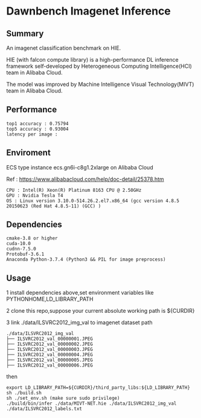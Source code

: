 # Dawnbench Imagenet Inference

## Summary
An imagenet classification benchmark on HIE.

HIE (with falcon compute library) is a high-performance DL inference framework self-developed by Heterogeneous Computing Intelligence(HCI) team in Alibaba Cloud.

The model was improved by Machine Intelligence Visual Technology(MIVT) team in Alibaba Cloud.

## Performance
```
top1 accuracy : 0.75794
top5 accuracy : 0.93004
latency per image : 
```

## Enviroment
ECS type instance ecs.gn6i-c8g1.2xlarge on Alibaba Cloud

Ref : https://www.alibabacloud.com/help/doc-detail/25378.htm
```
CPU : Intel(R) Xeon(R) Platinum 8163 CPU @ 2.50GHz
GPU : Nvidia Tesla T4
OS : Linux version 3.10.0-514.26.2.el7.x86_64 (gcc version 4.8.5 20150623 (Red Hat 4.8.5-11) (GCC) )
```

## Dependencies
```
cmake-3.8 or higher
cuda-10.0
cudnn-7.5.0
Protobuf-3.6.1
Anaconda Python-3.7.4 (Python3 && PIL for image preprocess)
```


## Usage
1 install dependencies above,set environment variables like PYTHONHOME,LD_LIBRARY_PATH

2 clone this repo,suppose your current absolute working path is ${CURDIR}

3 link ./data/ILSVRC2012_img_val to imagenet dataset path
```
./data/ILSVRC2012_img_val
├── ILSVRC2012_val_00000001.JPEG
├── ILSVRC2012_val_00000002.JPEG
├── ILSVRC2012_val_00000003.JPEG
├── ILSVRC2012_val_00000004.JPEG
├── ILSVRC2012_val_00000005.JPEG
├── ILSVRC2012_val_00000006.JPEG
```

then
```
export LD_LIBRARY_PATH=${CURDIR}/third_party_libs:${LD_LIBRARY_PATH}
sh ./build.sh
sh ./set_env.sh (make sure sudo privilege)
./build/bin/infer ./data/MIVT-NET.hie ./data/ILSVRC2012_img_val ./data/ILSVRC2012_labels.txt
```
